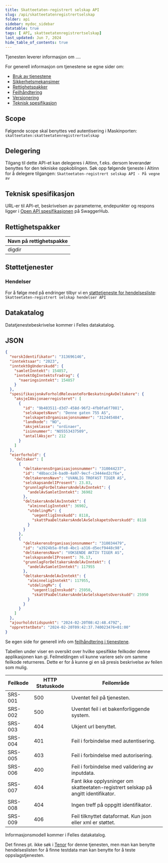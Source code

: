 ```yaml
---
title: Skatteetaten-registrert selskap API
slug: /api/skatteetatenregistrertselskap
folder: api
sidebar: mydoc_sidebar
datatable: true
tags: [ API, skatteetatenregistrertselskap]
last_updated: Jun 7, 2024
hide_table_of_contents: true
---
```


<Summary>Tjenesten leverer informasjon om ....</Summary>

<Tabs underline={true}>
<TabItem headerText="Om tjenesten" itemKey="itemKey-1" default>

For generell informasjon om tjenestene se egne sider om:

* [Bruk av tjenestene](../om/bruk.md)
* [Sikkerhetsmekansimer](../om/sikkerhet.md)
* [Rettighetspakker](../om/rettighetspakker.md)
* [Feilhåndtering](../om/feil.md)
* [Versjonering](../om/versjoner.md)
* [Teknisk spesifikasjon](../om/tekniskspesifikasjon.md)

## Scope

Følgende scope skal benyttes ved autentisering i Maskinporten: `skatteetaten:skatteetatenregistrertselskap`

## Delegering

Tilgang til dette API-et kan delegeres i Altinn, f.eks. dersom leverandør benyttes for den tekniske oppkoblingen. Søk
opp følgende tjeneste i Altinn for å delegere tilgangen: `Skatteetaten-registrert selskap API - På vegne av`

## Teknisk spesifikasjon

URL-er til API-et, beskrivelsen av parameterne, endepunkter og respons ligger
i [Open API spesifikasjonen](https://app.swaggerhub.com/apis/skatteetaten/skatteetaten-registrert-selskap-api/) på SwaggerHub.

## Rettighetspakker

| Navn på rettighetspakke |	
|-------------------------|
| digdir                  |

## Støttetjenester

### Hendelser

For å følge med på endringer tilbyr vi
en [støttetjeneste for hendelsesliste](./hendelser.md): `Skatteetaten-registrert selskap hendelser API`

## Datakatalog
Datatjenestebeskrivelse kommer i Felles datakatalog.

</TabItem>
<TabItem headerText="Eksempler" itemKey="itemKey-2"> 

## JSON

```json
{
  "norskIdentifikator": "313696146",
  "inntektsaar": "2023",
  "inntektOgUnderskudd": {
    "samletInntekt": 154857,
    "inntektOgInntektsfradrag": {
      "naeringsinntekt": 154857
    }
  },
  "spesifikasjonAvForholdRelevanteForBeskatningAvDeltakere": {
    "aksjeIAksjonaerregisteret": [
      {
        "id": "9b403511-d3d7-458d-96f2-4fb0fa6f7081",
        "selskapetsNavn": "Denne gaten 755 AS",
        "selskapetsOrganisasjonsnummer": "312445484",
        "landkode": "NO",
        "aksjeklasse": "ordinaer",
        "isinnummer": "NO5553437509",
        "antallAksjer": 212
      }
    ]
  },
  "eierforhold": {
    "deltaker": [
      {
        "deltakerensOrganisasjonsnummer": "310044237",
        "id": "48bacc24-bad0-4a97-9ecf-c3444ed2cf6e",
        "deltakerensNavn": "UVANLIG TROFAST TIGER AS",
        "selskapsandelIProsent": 23.83,
        "grunnlagForDeltakersAndelAvInntekt": {
          "andelAvSamletInntekt": 36902
        },
        "deltakersAndelAvInntekt": {
          "alminneligInntekt": 36902,
          "utdelingMv": {
            "uegentligInnskudd": 8118,
            "skattPaaDeltakersAndelAvSelskapetsOverskudd": 8118
          }
        }
      },
      {
        "deltakerensOrganisasjonsnummer": "310034479",
        "id": "a3924b5a-0fe8-4bc1-a316-d5ecf9448c98",
        "deltakerensNavn": "VOKSENDE AKTIV TIGER AS",
        "selskapsandelIProsent": 76.17,
        "grunnlagForDeltakersAndelAvInntekt": {
          "andelAvSamletInntekt": 117955
        },
        "deltakersAndelAvInntekt": {
          "alminneligInntekt": 117955,
          "utdelingMv": {
            "uegentligInnskudd": 25950,
            "skattPaaDeltakersAndelAvSelskapetsOverskudd": 25950
          }
        }
      }
    ]
  },
  "ajourholdstidspunkt": "2024-02-20T08:42:48.479Z",
  "opprettetDato": "2024-02-20T09:42:37.740023476+01:00"
}

```

</TabItem>
<TabItem headerText="Feilkoder" itemKey="itemKey-3">

Se egen side for generell info om [feilhåndtering i tjenestene](../om/feil.md).

Tabellen under viser en oversikt over hvilke spesifikke feilkoder denne applikasjonen kan gi. Feilmeldingen vil kunne
variere selv om samme feilkode returneres. Dette er for å kunne gi en så presis beskrivelse av feilen som mulig.

| Feilkode | HTTP Statuskode | Feilområde                                                                         |
|----------|-----------------|------------------------------------------------------------------------------------|
| SRS-001  | 500             | Uventet feil på tjenesten.                                                         |
| SRS-002  | 500             | Uventet feil i et bakenforliggende system.                                         |
| SRS-003  | 404             | Ukjent url benyttet.                                                               |
| SRS-004  | 401             | Feil i forbindelse med autentisering.                                              |
| SRS-005  | 403             | Feil i forbindelse med autorisering.                                               |
| SRS-006  | 400             | Feil i forbindelse med validering av inputdata.                                    |
| SRS-007  | 404             | Fant ikke opplysninger om skatteetaten-registrert selskap på angitt identifikator. |
| SRS-008  | 404             | Ingen treff på oppgitt identifikator.                                              |
| SRS-009  | 406             | Feil tilknyttet dataformat. Kun json eller xml er støttet.                         |

</TabItem>
<TabItem headerText="Informasjonsmodell" itemKey="itemKey-4">

Informasjonsmodell kommer i Felles datakatalog.

</TabItem>
<TabItem headerText="Test" itemKey="itemKey-5">

Det finnes pt. ikke søk i [Tenor](../test/tenor.md) for denne tjenesten, men man kan benytte hendelseslisten for å finne
testdata man kan benytte for å teste oppslagstjenesten.

</TabItem>
</Tabs>
